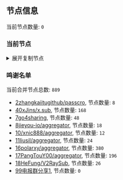 
## 节点信息
当前节点数量: `0`
### 当前节点
<details>
  <summary>展开复制节点</summary>

    

</details>

### 鸣谢名单
当前合并节点总数: `889`
- [2zhangkaiitugithub/passcro](https://github.com/zhangkaiitugithub/passcro), 节点数量: `8`
- [40xJins/x.sub](https://github.com/0xJins/x.sub), 节点数量: `168`
- [7go4sharing](https://github.com/go4sharing), 节点数量: `48`
- [8jieyou-io/aggregator](https://github.com/jieyou-io/aggregator), 节点数量: `18`
- [10/xnic888/aggregator](https://github.com/xnic888/aggregator), 节点数量: `12`
- [11liusil/aggregator](https://github.com/liusil/aggregator), 节点数量: `24`
- [16polarxy/aggregator](https://github.com/polarxy/aggregator), 节点数量: `380`
- [17PangTouY00/aggregator](https://github.com/PangTouY00/aggregator), 节点数量: `196`
- [18HeFung/V2RaySub](https://github.com/HeFung/V2RaySub), 节点数量: `26`
- [99电报群分享1](https://github.com/cdddbc/getAirport), 节点数量: `0`



